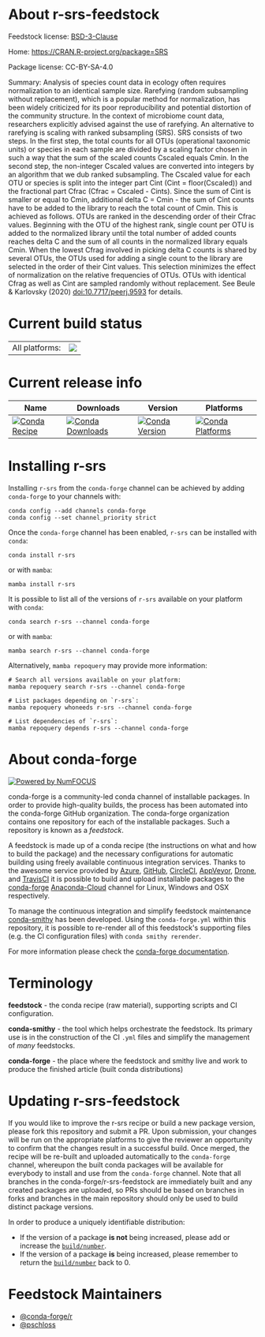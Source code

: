 About r-srs-feedstock
=====================

Feedstock license: [BSD-3-Clause](https://github.com/conda-forge/r-srs-feedstock/blob/main/LICENSE.txt)

Home: https://CRAN.R-project.org/package=SRS

Package license: CC-BY-SA-4.0

Summary: Analysis of species count data in ecology often requires normalization to an identical sample size. Rarefying (random subsampling without replacement), which is a popular method for normalization, has been widely criticized for its poor reproducibility and potential distortion of the community structure. In the context of microbiome count data, researchers explicitly advised against the use of rarefying. An alternative to rarefying is scaling with ranked subsampling (SRS). SRS consists of two steps. In the first step, the total counts for all OTUs (operational taxonomic units) or species in each sample are divided by a scaling factor chosen in such a way that the sum of the scaled counts Cscaled equals Cmin. In the second step, the non-integer Cscaled values are converted into integers by an algorithm that we dub ranked subsampling. The Cscaled value for each OTU or species is split into the integer part Cint  (Cint = floor(Cscaled)) and the fractional part Cfrac (Cfrac = Cscaled - Cints). Since the sum of Cint is smaller or equal to Cmin, additional  delta C = Cmin - the sum of Cint counts have to be added to the library to reach the total count of Cmin. This is achieved as follows. OTUs are ranked in the descending order of their Cfrac values. Beginning with the OTU of the highest rank, single count per OTU is added to the normalized library until the total number of added counts reaches delta C and the sum of all counts in the normalized library equals Cmin. When the lowest Cfrag involved in picking delta C counts is shared by several OTUs, the OTUs used for adding a single count to the library are selected in the order of their Cint values. This selection minimizes the effect of normalization on the relative frequencies of OTUs. OTUs with identical Cfrag as well as Cint are sampled randomly without replacement. See Beule & Karlovsky (2020) <doi:10.7717/peerj.9593> for details.

Current build status
====================


<table><tr><td>All platforms:</td>
    <td>
      <a href="https://dev.azure.com/conda-forge/feedstock-builds/_build/latest?definitionId=16052&branchName=main">
        <img src="https://dev.azure.com/conda-forge/feedstock-builds/_apis/build/status/r-srs-feedstock?branchName=main">
      </a>
    </td>
  </tr>
</table>

Current release info
====================

| Name | Downloads | Version | Platforms |
| --- | --- | --- | --- |
| [![Conda Recipe](https://img.shields.io/badge/recipe-r--srs-green.svg)](https://anaconda.org/conda-forge/r-srs) | [![Conda Downloads](https://img.shields.io/conda/dn/conda-forge/r-srs.svg)](https://anaconda.org/conda-forge/r-srs) | [![Conda Version](https://img.shields.io/conda/vn/conda-forge/r-srs.svg)](https://anaconda.org/conda-forge/r-srs) | [![Conda Platforms](https://img.shields.io/conda/pn/conda-forge/r-srs.svg)](https://anaconda.org/conda-forge/r-srs) |

Installing r-srs
================

Installing `r-srs` from the `conda-forge` channel can be achieved by adding `conda-forge` to your channels with:

```
conda config --add channels conda-forge
conda config --set channel_priority strict
```

Once the `conda-forge` channel has been enabled, `r-srs` can be installed with `conda`:

```
conda install r-srs
```

or with `mamba`:

```
mamba install r-srs
```

It is possible to list all of the versions of `r-srs` available on your platform with `conda`:

```
conda search r-srs --channel conda-forge
```

or with `mamba`:

```
mamba search r-srs --channel conda-forge
```

Alternatively, `mamba repoquery` may provide more information:

```
# Search all versions available on your platform:
mamba repoquery search r-srs --channel conda-forge

# List packages depending on `r-srs`:
mamba repoquery whoneeds r-srs --channel conda-forge

# List dependencies of `r-srs`:
mamba repoquery depends r-srs --channel conda-forge
```


About conda-forge
=================

[![Powered by
NumFOCUS](https://img.shields.io/badge/powered%20by-NumFOCUS-orange.svg?style=flat&colorA=E1523D&colorB=007D8A)](https://numfocus.org)

conda-forge is a community-led conda channel of installable packages.
In order to provide high-quality builds, the process has been automated into the
conda-forge GitHub organization. The conda-forge organization contains one repository
for each of the installable packages. Such a repository is known as a *feedstock*.

A feedstock is made up of a conda recipe (the instructions on what and how to build
the package) and the necessary configurations for automatic building using freely
available continuous integration services. Thanks to the awesome service provided by
[Azure](https://azure.microsoft.com/en-us/services/devops/), [GitHub](https://github.com/),
[CircleCI](https://circleci.com/), [AppVeyor](https://www.appveyor.com/),
[Drone](https://cloud.drone.io/welcome), and [TravisCI](https://travis-ci.com/)
it is possible to build and upload installable packages to the
[conda-forge](https://anaconda.org/conda-forge) [Anaconda-Cloud](https://anaconda.org/)
channel for Linux, Windows and OSX respectively.

To manage the continuous integration and simplify feedstock maintenance
[conda-smithy](https://github.com/conda-forge/conda-smithy) has been developed.
Using the ``conda-forge.yml`` within this repository, it is possible to re-render all of
this feedstock's supporting files (e.g. the CI configuration files) with ``conda smithy rerender``.

For more information please check the [conda-forge documentation](https://conda-forge.org/docs/).

Terminology
===========

**feedstock** - the conda recipe (raw material), supporting scripts and CI configuration.

**conda-smithy** - the tool which helps orchestrate the feedstock.
                   Its primary use is in the construction of the CI ``.yml`` files
                   and simplify the management of *many* feedstocks.

**conda-forge** - the place where the feedstock and smithy live and work to
                  produce the finished article (built conda distributions)


Updating r-srs-feedstock
========================

If you would like to improve the r-srs recipe or build a new
package version, please fork this repository and submit a PR. Upon submission,
your changes will be run on the appropriate platforms to give the reviewer an
opportunity to confirm that the changes result in a successful build. Once
merged, the recipe will be re-built and uploaded automatically to the
`conda-forge` channel, whereupon the built conda packages will be available for
everybody to install and use from the `conda-forge` channel.
Note that all branches in the conda-forge/r-srs-feedstock are
immediately built and any created packages are uploaded, so PRs should be based
on branches in forks and branches in the main repository should only be used to
build distinct package versions.

In order to produce a uniquely identifiable distribution:
 * If the version of a package **is not** being increased, please add or increase
   the [``build/number``](https://docs.conda.io/projects/conda-build/en/latest/resources/define-metadata.html#build-number-and-string).
 * If the version of a package **is** being increased, please remember to return
   the [``build/number``](https://docs.conda.io/projects/conda-build/en/latest/resources/define-metadata.html#build-number-and-string)
   back to 0.

Feedstock Maintainers
=====================

* [@conda-forge/r](https://github.com/conda-forge/r/)
* [@pschloss](https://github.com/pschloss/)


